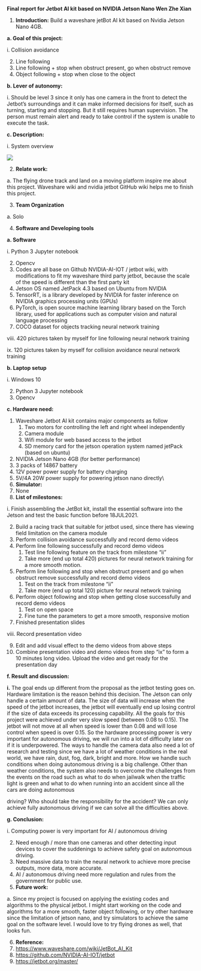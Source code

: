 ﻿**Final report for Jetbot AI kit based on NVIDIA Jetson Nano Wen Zhe Xian**

1. **Introduction:** Build a waveshare jetBot AI kit based on Nvidia Jetson Nano 4GB.

**a. Goal of this project:**

i. Collision avoidance

2. Line following
2. Line following + stop when obstruct present, go when obstruct remove
2. Object following + stop when close to the object

**b. Lever of autonomy:**

i. Should be level 3 since it only has one camera in the front to detect the Jetbot’s surroundings and it can make informed decisions for itself, such as turning, starting and stopping. But it still requires human supervision. The person must remain alert and ready to take control if the system is unable to execute the task.

**c. Description:**

i. System overview

![](Aspose.Words.6928ff11-a34d-4883-8391-cd856ffd527a.001.jpeg)

2. **Relate work:**

a. The flying drone track and land on a moving platform inspire me about this project. Waveshare wiki and nvidia jetbot GitHub wiki helps me to finish this project.

3. **Team Organization**

a. Solo

4. **Software and Developing tools**

**a. Software**

i. Python 3 Jupyter notebook

2. Opencv
2. Codes are all base on Github NVIDIA-AI-IOT / jetbot wiki, with modifications to fit my waveshare third party jetbot, because the scale of the speed is different than the first party kit
2. Jetson OS named JetPack 4.3 based on Ubuntu from NVIDIA
2. TensorRT, is a library developed by NVIDIA for faster inference on NVIDIA graphics processing units (GPUs)
2. PyTorch, is open source machine learning library based on the Torch library, used for applications such as computer vision and natural language processing
2. COCO dataset for objects tracking neural network training

viii. 420 pictures taken by myself for line following neural network training

ix. 120 pictures taken by myself for collision avoidance neural network training

**b. Laptop setup**

i. Windows 10

2. Python 3 Jupyter notebook
2. Opencv

**c. Hardware need:**

1. Waveshare Jetbot AI kit contains major components as follow
   1. Two motors for controlling the left and right wheel independently
   1. Camera module
   1. Wifi module for web based access to the jetbot
   1. SD memory card for the jetson operation system named jetPack (based on ubuntu)
1. NVIDIA Jetson Nano 4GB (for better performance)
1. 3 packs of 14867 battery
1. 12V power power supply for battery charging
1. 5V/4A 20W power supply for powering jetson nano directly\
4. **Simulator:**
1. None
5. **List of milestones:**

i. Finish assembling the JetBot kit, install the essential software into the Jetson and test the basic function before 18JUL2021.

2. Build a racing track that suitable for jetbot used, since there has viewing field limitation on the camera module
2. Perform collision avoidance successfully and record demo videos
2. Perform line following successfully and record demo videos
   1. Test line following feature on the track from milestone “ii”
   1. Take more (end up total 420) pictures for neural network training for a more smooth motion.
2. Perform line following and stop when obstruct present and go when obstruct remove successfully and record demo videos
   1. Test on the track from milestone “ii”
   1. Take more (end up total 120) picture for neural network training
2. Perform object following and stop when getting close successfully and record demo videos
   1. Test on open space
   1. Fine tune the parameters to get a more smooth, responsive motion
2. Finished presentation slides

viii. Record presentation video

9. Edit and add visual effect to the demo videos from above steps
9. Combine presentation video and demo videos from step “ix” to form a 10 minutes long video. Upload the video and get ready for the presentation day

**f. Result and discussion:**

**i.** The goal ends up different from the proposal as the jetbot testing goes on. Hardware limitation is the reason behind this decision. The Jetson can only handle a certain amount of data. The size of data will increase when the speed of the jetbot increases, the jetbot will eventually end up losing control if the size of data exceeds its processing capability. All the goals for this project were achieved under very slow speed (between 0.08 to 0.15). The jetbot will not move at all when speed is lower than 0.08 and will lose control when speed is over 0.15. So the hardware processing power is very important for autonomous driving, we will run into a lot of difficulty later on if it is underpowered. The ways to handle the camera data also need a lot of research and testing since we have a lot of weather conditions in the real world, we have rain, dust, fog, dark, bright and more. How we handle such conditions when doing autonomous driving is a big challenge. Other than weather conditions, the system also needs to overcome the challenges from the events on the road such as what to do when jailwalk when the traffic light is green and what to do when running into an accident since all the cars are doing autonomous

driving? Who should take the responsibility for the accident? We can only achieve fully autonomous driving if we can solve all the difficulties above.

**g. Conclusion:**

i. Computing power is very important for AI / autonomous driving

2. Need enough / more than one cameras and other detecting input devices to cover the suddenings to achieve safety goal on autonomous driving.
2. Need massive data to train the neural network to achieve more precise outputs, more data, more accurate.
2. AI / autonomous driving need more regulation and rules from the government  for public use.
5. **Future work:**

a. Since my project is focused on applying the existing codes and algorithms to the physical jetbot. I might start working on the code and algorithms for a more smooth, faster object following, or try other hardware since the limitation of jetson nano, and try simulators to achieve the same goal on the software level. I would love to try flying drones as well, that looks fun.

6. **Reference:**
1. <https://www.waveshare.com/wiki/JetBot_AI_Kit>
1. <https://github.com/NVIDIA-AI-IOT/jetbot>
1. <https://jetbot.org/master/>
